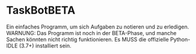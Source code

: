 # TaskBotBETA
Ein einfaches Programm, um sich Aufgaben zu notieren und zu erledigen.
WARNUNG: Das Programm ist noch in der BETA-Phase, und manche Sachen könnten nicht richtig funktionieren.
Es MUSS die offizielle Python-IDLE (3.7+) installiert sein.
